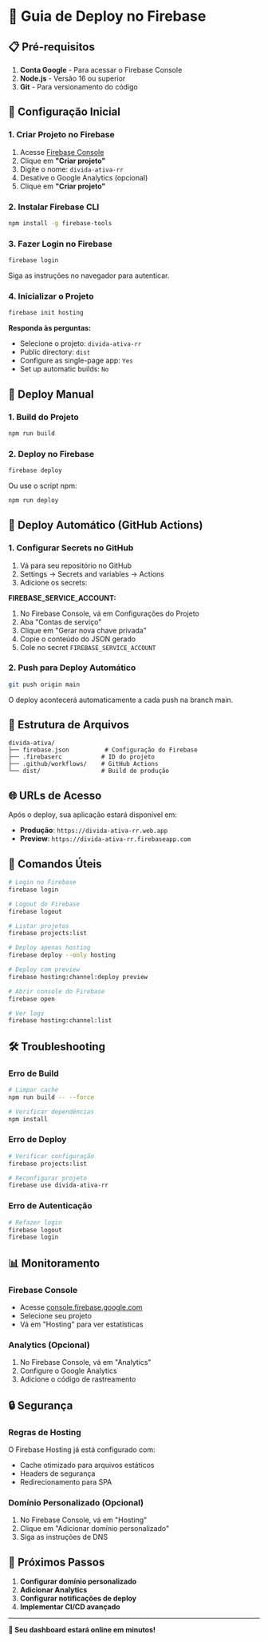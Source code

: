 # 🚀 Guia de Deploy no Firebase

## 📋 Pré-requisitos

1. **Conta Google** - Para acessar o Firebase Console
2. **Node.js** - Versão 16 ou superior
3. **Git** - Para versionamento do código

## 🔧 Configuração Inicial

### 1. Criar Projeto no Firebase

1. Acesse [Firebase Console](https://console.firebase.google.com/)
2. Clique em **"Criar projeto"**
3. Digite o nome: `divida-ativa-rr`
4. Desative o Google Analytics (opcional)
5. Clique em **"Criar projeto"**

### 2. Instalar Firebase CLI

```bash
npm install -g firebase-tools
```

### 3. Fazer Login no Firebase

```bash
firebase login
```

Siga as instruções no navegador para autenticar.

### 4. Inicializar o Projeto

```bash
firebase init hosting
```

**Responda às perguntas:**
- Selecione o projeto: `divida-ativa-rr`
- Public directory: `dist`
- Configure as single-page app: `Yes`
- Set up automatic builds: `No`

## 🚀 Deploy Manual

### 1. Build do Projeto

```bash
npm run build
```

### 2. Deploy no Firebase

```bash
firebase deploy
```

Ou use o script npm:

```bash
npm run deploy
```

## 🔄 Deploy Automático (GitHub Actions)

### 1. Configurar Secrets no GitHub

1. Vá para seu repositório no GitHub
2. Settings → Secrets and variables → Actions
3. Adicione os secrets:

**FIREBASE_SERVICE_ACCOUNT:**
1. No Firebase Console, vá em Configurações do Projeto
2. Aba "Contas de serviço"
3. Clique em "Gerar nova chave privada"
4. Copie o conteúdo do JSON gerado
5. Cole no secret `FIREBASE_SERVICE_ACCOUNT`

### 2. Push para Deploy Automático

```bash
git push origin main
```

O deploy acontecerá automaticamente a cada push na branch main.

## 📁 Estrutura de Arquivos

```
divida-ativa/
├── firebase.json          # Configuração do Firebase
├── .firebaserc           # ID do projeto
├── .github/workflows/    # GitHub Actions
└── dist/                 # Build de produção
```

## 🌐 URLs de Acesso

Após o deploy, sua aplicação estará disponível em:

- **Produção**: `https://divida-ativa-rr.web.app`
- **Preview**: `https://divida-ativa-rr.firebaseapp.com`

## 🔧 Comandos Úteis

```bash
# Login no Firebase
firebase login

# Logout do Firebase
firebase logout

# Listar projetos
firebase projects:list

# Deploy apenas hosting
firebase deploy --only hosting

# Deploy com preview
firebase hosting:channel:deploy preview

# Abrir console do Firebase
firebase open

# Ver logs
firebase hosting:channel:list
```

## 🛠️ Troubleshooting

### Erro de Build
```bash
# Limpar cache
npm run build -- --force

# Verificar dependências
npm install
```

### Erro de Deploy
```bash
# Verificar configuração
firebase projects:list

# Reconfigurar projeto
firebase use divida-ativa-rr
```

### Erro de Autenticação
```bash
# Refazer login
firebase logout
firebase login
```

## 📊 Monitoramento

### Firebase Console
- Acesse [console.firebase.google.com](https://console.firebase.google.com)
- Selecione seu projeto
- Vá em "Hosting" para ver estatísticas

### Analytics (Opcional)
1. No Firebase Console, vá em "Analytics"
2. Configure o Google Analytics
3. Adicione o código de rastreamento

## 🔒 Segurança

### Regras de Hosting
O Firebase Hosting já está configurado com:
- Cache otimizado para arquivos estáticos
- Headers de segurança
- Redirecionamento para SPA

### Domínio Personalizado (Opcional)
1. No Firebase Console, vá em "Hosting"
2. Clique em "Adicionar domínio personalizado"
3. Siga as instruções de DNS

## 🎯 Próximos Passos

1. **Configurar domínio personalizado**
2. **Adicionar Analytics**
3. **Configurar notificações de deploy**
4. **Implementar CI/CD avançado**

---

**🎉 Seu dashboard estará online em minutos!**
